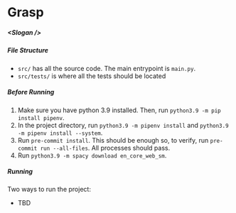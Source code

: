 # Grasp

##### <Slogan \/>

##### File Structure

- `src/` has all the source code. The main entrypoint is `main.py`.
- `src/tests/` is where all the tests should be located

##### Before Running

1. Make sure you have python 3.9 installed. Then, run `python3.9 -m pip install pipenv`.
2. In the project directory, run `python3.9 -m pipenv install` and `python3.9 -m pipenv install --system`.
3. Run `pre-commit install`. This should be enough so, to verify, run `pre-commit run --all-files`. All processes should pass.
4. Run `python3.9 -m spacy download en_core_web_sm`.

##### Running

Two ways to run the project:

- TBD
